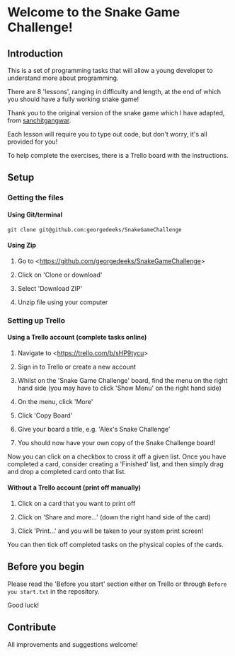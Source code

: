 # Welcome to the Snake Game Challenge!

## Introduction

This is a set of programming tasks that will allow a young developer to understand more about programming.

There are 8 'lessons', ranging in difficulty and length, at the end of which you should have a fully working snake game!

Thank you to the original version of the snake game which I have adapted, from [sanchitgangwar](https://gist.github.com/sanchitgangwar/2158089).

Each lesson will require you to type out code, but don't worry, it's all provided for you!

To help complete the exercises, there is a Trello board with the instructions.

## Setup

### Getting the files

#### Using Git/terminal

```git clone git@github.com:georgedeeks/SnakeGameChallenge```

#### Using Zip

1. Go to <<https://github.com/georgedeeks/SnakeGameChallenge>>

2. Click on 'Clone or download'

3. Select 'Download ZIP'

4. Unzip file using your computer

### Setting up Trello

#### Using a Trello account (complete tasks online)

1. Navigate to <<https://trello.com/b/sHP9tycu>>

2. Sign in to Trello or create a new account

3. Whilst on the 'Snake Game Challenge' board, find the menu on the right hand side (you may have to click 'Show Menu' on the right hand side)

4. On the menu, click 'More'

5. Click 'Copy Board'

6. Give your board a title, e.g. 'Alex's Snake Challenge'

7. You should now have your own copy of the Snake Challenge board!

Now you can click on a checkbox to cross it off a given list. Once you have completed a card, consider creating a 'Finished' list, and then simply drag and drop a completed card onto that list.

#### Without a Trello account (print off manually)

1. Click on a card that you want to print off

2. Click on 'Share and more...' (down the right hand side of the card)

3. Click 'Print...' and you will be taken to your system print screen!

You can then tick off completed tasks on the physical copies of the cards.

## Before you begin

Please read the 'Before you start' section either on Trello or through ```Before you start.txt``` in the repository.

Good luck!

## Contribute

All improvements and suggestions welcome!
